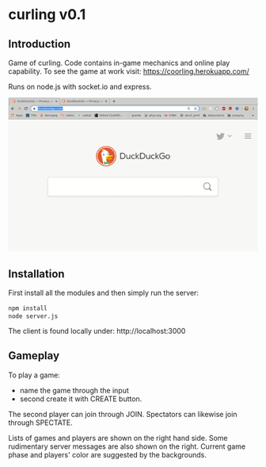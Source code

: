 # curling v0.1

## Introduction

Game of curling. Code contains in-game mechanics and online play capability. To see the game at work visit:
https://coorling.herokuapp.com/

Runs on node.js with socket.io and express.

![](imgs/curling.gif)

## Installation

First install all the modules and then simply run the server:
```
npm install
node server.js
```
The client is found locally under:
http://localhost:3000

## Gameplay

To play a game:
* name the game through the input
* second create it with CREATE button.

The second player can join through JOIN.
Spectators can likewise join through SPECTATE.

Lists of games and players are shown on the right hand side. Some rudimentary server messages are also shown on the right.
Current game phase and players' color are suggested by the backgrounds.
